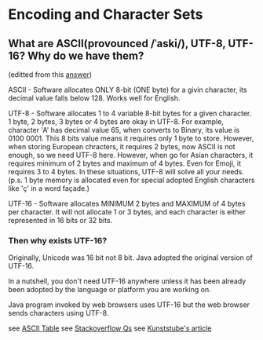 # Encoding and Character Sets

## What are ASCII(provounced /ˈaski/), UTF-8, UTF-16? Why do we have them?
(editted from this [answer](https://stackoverflow.com/a/53647515))

ASCII - Software allocates ONLY 8-bit (ONE byte) for a givin character, its decimal value falls below 128. Works well for English.

UTF-8 - Software allocates 1 to 4 variable 8-bit bytes for a given character. 1 byte, 2 bytes, 3 bytes or 4 bytes are okay in UTF-8. For example, character 'A' has decimal value 65, when converts to Binary, its value is 0100 0001. This 8 bits value means it requires only 1 byte to store. However, when storing European chracters, it requires 2 bytes, now ASCII is not enough, so we need UTF-8 here. However, when go for Asian characters, it requires minimum of 2 bytes and maximum of 4 bytes. Even for Emoji, it requires 3 to 4 bytes. In these situations, UTF-8 will solve all your needs. (p.s. 1 byte memory is allocated even for special adopted English characters like 'ç' in a word façade.)

UTF-16 - Software allocates MINIMUM 2 bytes and MAXIMUM of 4 bytes per character. It will not allocate 1 or 3 bytes, and each character is either represented in 16 bits or 32 bits.

### Then why exists UTF-16?
Originally, Unicode was 16 bit not 8 bit. Java adopted the original version of UTF-16.

In a nutshell, you don't need UTF-16 anywhere unless it has been already been adopted by the language or platform you are working on.

Java program invoked by web browsers uses UTF-16 but the web browser sends characters using UTF-8.

see [ASCII Table](https://www.cs.cmu.edu/~pattis/15-1XX/common/handouts/ascii.html)
see [Stackoverflow Qs](https://stackoverflow.com/questions/2241348/what-is-unicode-utf-8-utf-16)
see [Kunststube's article](http://kunststube.net/encoding/)


